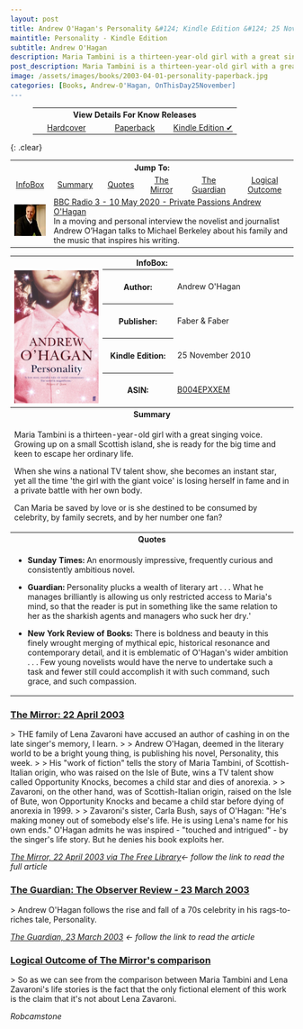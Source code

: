 ```yaml
---
layout: post
title: Andrew O'Hagan's Personality &#124; Kindle Edition &#124; 25 November 2010
maintitle: Personality - Kindle Edition
subtitle: Andrew O'Hagan
description: Maria Tambini is a thirteen-year-old girl with a great singing voice. Growing up on a small Scottish island, she is ready for the big time and keen to escape her ordinary life.
post_description: Maria Tambini is a thirteen-year-old girl with a great singing voice. Growing up on a small Scottish island, she is ready for the big time and keen to escape her ordinary life.
image: /assets/images/books/2003-04-01-personality-paperback.jpg
categories: [Books, Andrew-O'Hagan, OnThisDay25November]
---
```


<figure class="fig3">
<table style="text-align:center;">
<tr><th colspan="4">View Details For Know Releases</th></tr>
<tr><td style="width:33%;"><a href="/2003-04-07-personality-hardcover">Hardcover</a></td><td style="width:34%;"><a href="/2004-04-01-personality-paperback">Paperback</a></td><td style="width:33%;"><a href="/2010-11-25-personality.kindle-edition">Kindle Edition &#x2714;</a></td></tr>
</table>
</figure>

{: .clear}

<table>
<tr align="center">
<th colspan="6">Jump To:</th>
</tr>
<tr align="center">
<td><a href="#infobox">InfoBox</a></td>
<td><a href="#summary">Summary</a></td>
<td><a href="#quotes">Quotes</a></td>
<td><a href="#mirror">The Mirror</a></td>
<td><a href="#guardian">The Guardian</a></td>
<td><a href="#logical">Logical Outcome</a></td>
</tr>
<tr>
<td><img src="/assets/images/BBC-PIDs/96x96/p08cjfzc.jpg" /></td>
<td colspan="6"><a href="https://www.bbc.co.uk/programmes/m000j2bd">BBC Radio 3 - 10 May 2020 - Private Passions Andrew O'Hagan</a><br />In a moving and personal interview the novelist and journalist Andrew O’Hagan talks to Michael Berkeley about his family and the music that inspires his writing.</td>
</tr>
</table>

<table>
<tr id="infobox"><th colspan="3">InfoBox:</th></tr>
<td rowspan="5" style="text-align: center; width:150px;"><a href="/assets/images/books/2003-04-01-personality-paperback.jpg"><img src="/assets/images/books/2003-04-07-personality-paperback.jpg" width="150" class="zoom-in"></a></td>
<tr>
<th style="width:25%;">Author:</th>
<td>Andrew O'Hagan</td>
</tr>
<tr>
<th>Publisher:</th>
<td>Faber & Faber</td>
</tr>
<tr>
<th>Kindle Edition:</th>
<td>25 November 2010</td>
</tr>
<tr>
<th>ASIN:</th>
<td><a href="https://www.google.co.uk/search?q=ASIN%3A+B004EPXXEM&ie=utf-8&oe=utf-8&client=firefox-b-ab&gfe_rd=cr&dcr=0&ei=1am_Wqn2Dq_P8Aeo0obwDg">B004EPXXEM</a></td>
</tr>
<tr id="summary"><th colspan="3" class="split">Summary</th></tr>
<tr>
<td colspan="3">
<p>Maria Tambini is a thirteen-year-old girl with a great singing voice. Growing up on a small Scottish island, she is ready for the big time and keen to escape her ordinary life.</p>
<p>When she wins a national TV talent show, she becomes an instant star, yet all the time 'the girl with the giant voice' is losing herself in fame and in a private battle with her own body.</p>
<p>Can Maria be saved by love or is she destined to be consumed by celebrity, by family secrets, and by her number one fan?</p>
</td></tr>
<tr id="quotes"><th colspan="3" class="split">Quotes</th></tr>
<tr>
<td colspan="3">
<ul>
<li><p><strong>Sunday Times:</strong> An enormously impressive, frequently curious and consistently ambitious novel.</p></li>
<li><p><strong>Guardian:</strong> Personality plucks a wealth of literary art . . . What he manages brilliantly is allowing us only restricted access to Maria's mind, so that the reader is put in something like the same relation to her as the sharkish agents and managers who suck her dry.'</p></li>
<li><p><strong>New York Review of Books:</strong> There is boldness and beauty in this finely wrought merging of mythical epic, historical resonance and contemporary detail, and it is emblematic of O'Hagan's wider ambition . . . Few young novelists would have the nerve to undertake such a task and fewer still could accomplish it with such command, such grace, and such compassion.</p></li>
</ul>
</td></tr>
</table>

<h3 id="mirror"> <a href="#mirror">The Mirror: 22 April 2003</a></h3>
> THE family of Lena Zavaroni have accused an author of cashing in on the late singer's memory, I learn.
>
> Andrew O'Hagan, deemed in the literary world to be a bright young thing, is publishing his novel, Personality, this week.
>
> His "work of fiction" tells the story of Maria Tambini, of Scottish-Italian origin, who was raised on the Isle of Bute, wins a TV talent show called Opportunity Knocks, becomes a child star and dies of anorexia.
>
> Zavaroni, on the other hand, was of Scottish-Italian origin, raised on the Isle of Bute, won Opportunity Knocks and became a child star before dying of anorexia in 1999.
>
> Zavaroni's sister, Carla Bush, says of O'Hagan: "He's making money out of somebody else's life. He is using Lena's name for his own ends." O'Hagan admits he was inspired - "touched and intrigued" - by the singer's life story. But he denies his book exploits her.

<cite>[The Mirror, 22 April 2003 via The Free Library](https://www.thefreelibrary.com/The+Scurra.-a0100434743)&#8592; follow the link to read the full article</cite>

<h3 id="guardian"> <a href="#guardian">The Guardian: The Observer Review - 23 March 2003</a></h3>
> Andrew O'Hagan follows the rise and fall of a 70s celebrity in his rags-to-riches tale, Personality.

<cite>[The Guardian, 23 March 2003](https://www.theguardian.com/books/2003/mar/23/fiction.features4) &#8592; follow the link to read the article</cite>

<h3 id="logical"> <a href="#logical">Logical Outcome of The Mirror's comparison</a></h3>
> So as we can see from the comparison between Maria Tambini and Lena Zavaroni's life stories is the fact that the only fictional element of this work is the claim that it's not about Lena Zavaroni.

<cite>Robcamstone</cite>

